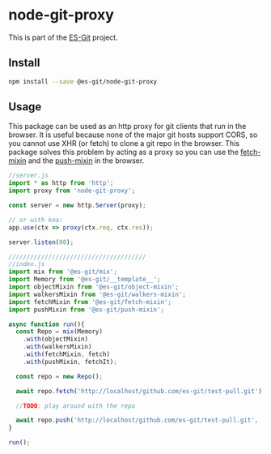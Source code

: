 # node-git-proxy

This is part of the [ES-Git](https://github.com/es-git/es-git) project.

## Install

```bash
npm install --save @es-git/node-git-proxy
```

## Usage

This package can be used as an http proxy for git clients that run in the browser. It is useful because none of the major git hosts support CORS, so you cannot use XHR (or fetch) to clone a git repo in the browser. This package solves this problem by acting as a proxy so you can use the [fetch-mixin](https://www.npmjs.com/package/@es-git/fetch-mixin) and the [push-mixin](https://www.npmjs.com/package/@es-git/push-mixin) in the browser.

```ts
//server.js
import * as http from 'http';
import proxy from 'node-git-proxy';

const server = new http.Server(proxy);

// or with koa:
app.use(ctx => proxy(ctx.req, ctx.res));

server.listen(80);

//////////////////////////////////////
//index.js
import mix from '@es-git/mix';
import Memory from '@es-git/__template__';
import objectMixin from '@es-git/object-mixin';
import walkersMixin from '@es-git/walkers-mixin';
import fetchMixin from '@es-git/fetch-mixin';
import pushMixin from '@es-git/push-mixin';

async function run(){
  const Repo = mix(Memory)
    .with(objectMixin)
    .with(walkersMixin)
    .with(fetchMixin, fetch)
    .with(pushMixin, fetchIt);

  const repo = new Repo();

  await repo.fetch('http://localhost/github.com/es-git/test-pull.git');

  //TODO: play around with the repo

  await repo.push('http://localhost/github.com/es-git/test-pull.git', 'refs/heads/master');
}

run();
```

